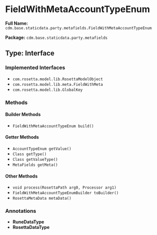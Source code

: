 # FieldWithMetaAccountTypeEnum

**Full Name:** `cdm.base.staticdata.party.metafields.FieldWithMetaAccountTypeEnum`

**Package:** `cdm.base.staticdata.party.metafields`

## Type: Interface

### Implemented Interfaces

- `com.rosetta.model.lib.RosettaModelObject`
- `com.rosetta.model.lib.meta.FieldWithMeta`
- `com.rosetta.model.lib.GlobalKey`

### Methods

#### Builder Methods

- `FieldWithMetaAccountTypeEnum build()`

#### Getter Methods

- `AccountTypeEnum getValue()`
- `Class getType()`
- `Class getValueType()`
- `MetaFields getMeta()`

#### Other Methods

- `void process(RosettaPath arg0, Processor arg1)`
- `FieldWithMetaAccountTypeEnumBuilder toBuilder()`
- `RosettaMetaData metaData()`

### Annotations

- **RuneDataType**
- **RosettaDataType**

